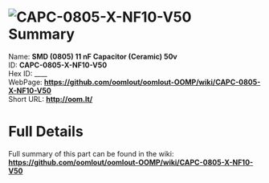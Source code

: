 
![CAPC-0805-X-NF10-V50](https://github.com/oomlout/oomlout-OOMP/blob/master/parts/CAPC-0805-X-NF10-V50/CAPC-0805-X-NF10-V50_420.jpg)   
Summary
=================
  
Name: __SMD (0805) 11 nF Capacitor (Ceramic) 50v__    
ID: __CAPC-0805-X-NF10-V50__   
Hex ID: ____   
WebPage: __https://github.com/oomlout/oomlout-OOMP/wiki/CAPC-0805-X-NF10-V50__   
Short URL: __http://oom.lt/__   

Full Details
==========================
Full summary of this part can be found in the wiki:   
__https://github.com/oomlout/oomlout-OOMP/wiki/CAPC-0805-X-NF10-V50__    

